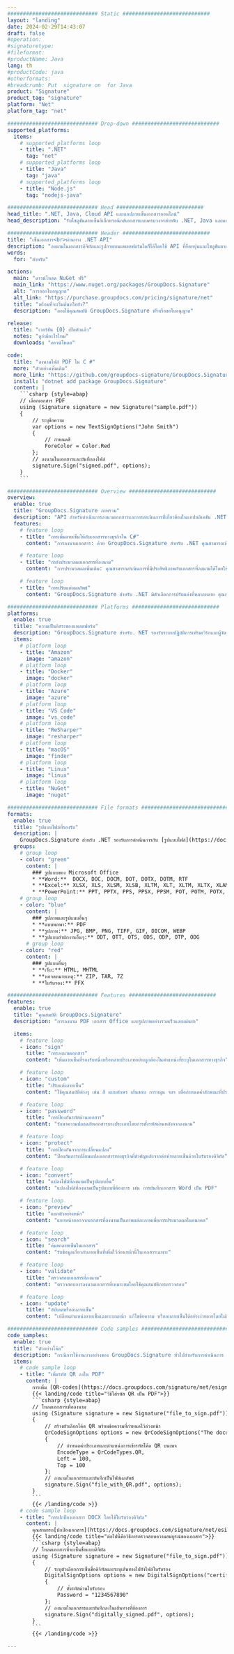 ```yaml
---
############################# Static ############################
layout: "landing"
date: 2024-02-29T14:43:07
draft: false
#operation: 
#signaturetype: 
#fileformat: 
#productName: Java
lang: th
#productCode: java
#otherformats: 
#breadcrumb: Put  signature on  for Java
product: "Signature"
product_tag: "signature"
platform: "Net"
platform_tag: "net"

############################# Drop-down ############################
supported_platforms:
  items:
    # supported_platforms loop
    - title: ".NET"
      tag: "net"
    # supported_platforms loop
    - title: "Java"
      tag: "java"
    # supported_platforms loop
    - title: "Node.js"
      tag: "nodejs-java"

############################# Head ############################
head_title: ".NET, Java, Cloud API และแอปลายเซ็นเอกสารออนไลน์"
head_description: "รับโซลูชันลายเซ็นอิเล็กทรอนิกส์เอกสารแบบครบวงจรสำหรับ .NET, Java และแอปพลิเคชันบนคลาวด์ เซ็นชื่อในรูปแบบเอกสารทั่วไปทางออนไลน์โดยใช้คุณสมบัติการลากและวางที่เรียบง่าย"

############################# Header ############################
title: "เซ็นเอกสาร<br>ผ่านทาง .NET API"
description: "ลงนามในเอกสารดิจิทัลและรูปภาพบนแพลตฟอร์มใดก็ได้โดยใช้ API ที่ยืดหยุ่นและโซลูชันตามแอปสำหรับโปรแกรมเมอร์และผู้ใช้ปลายทาง"
words:
  for: "สำหรับ"

actions:
  main: "ดาวน์โหลด NuGet ฟรี"
  main_link: "https://www.nuget.org/packages/GroupDocs.Signature"
  alt: "การออกใบอนุญาต"
  alt_link: "https://purchase.groupdocs.com/pricing/signature/net"
  title: "พร้อมที่จะเริ่มต้นหรือยัง?"
  description: "ลองใช้คุณสมบัติ GroupDocs.Signature ฟรีหรือขอใบอนุญาต"

release:
  title: "เวอร์ชัน {0} เปิดตัวแล้ว"
  notes: "ดูว่ามีอะไรใหม่"
  downloads: "ดาวน์โหลด"

code:
  title: "ลงนามไฟล์ PDF ใน C #"
  more: "ตัวอย่างเพิ่มเติม"
  more_link: "https://github.com/groupdocs-signature/GroupDocs.Signature-for-.NET"
  install: "dotnet add package GroupDocs.Signature"
  content: |
    ```csharp {style=abap}   
    // เลือกเอกสาร PDF
    using (Signature signature = new Signature("sample.pdf"))
    {
        // ระบุข้อความ
        var options = new TextSignOptions("John Smith")
        {
            // กำหนดสี
            ForeColor = Color.Red
        };
        // ลงนามในเอกสารและบันทึกลงไฟล์
        signature.Sign("signed.pdf", options);
    }
    ```

############################# Overview ############################
overview:
  enable: true
  title: "GroupDocs.Signature ภาพรวม"
  description: "API สำหรับดำเนินการลงนามเอกสารและการดำเนินการที่เกี่ยวข้องในแอปพลิเคชัน .NET"
  features:
    # feature loop
    - title: "การเพิ่มลายเซ็นให้กับเอกสารทางธุรกิจใน C#"
      content: "การลงนามเอกสาร: ด้วย GroupDocs.Signature สำหรับ .NET คุณสามารถเพิ่มลายเซ็นหลายประเภท เช่น ข้อความ รูปภาพ บาร์โค้ด และใบรับรองดิจิทัล ลงในเอกสาร PDF และ Office API นี้ช่วยให้คุณสามารถลงนามในเอกสารของคุณด้วยข้อมูลได้เกือบทุกประเภท รวมถึงข้อมูลเมตาที่ซ่อนอยู่"

    # feature loop
    - title: "กำลังประมวลผลเอกสารที่ลงนาม"
      content: "การประมวลผลเพิ่มเติม: คุณสามารถดำเนินการที่มีประสิทธิภาพกับเอกสารที่ลงนามได้โดยใช้ GroupDocs.Signature ซึ่งรวมถึงการค้นหาลายเซ็นที่มีอยู่ในเอกสารทางธุรกิจและการตรวจสอบโดยใช้เกณฑ์เฉพาะ นอกจากนี้ คุณยังสามารถดึงข้อมูลเอกสารและดูตัวอย่างหน้าผ่าน .NET API นี้"

    # feature loop
    - title: "การปรับแต่งผลลัพธ์"
      content: "GroupDocs.Signature สำหรับ .NET มีตัวเลือกการปรับแต่งที่หลากหลาย คุณสามารถวางตำแหน่งลายเซ็นได้อย่างแม่นยำทุกที่บนหน้าเอกสาร และปรับลักษณะที่ปรากฏโดยใช้การตั้งค่าที่หลากหลาย นอกจากนี้ API นี้ยังรองรับการบันทึกเอกสารที่ประมวลผลแล้วในรูปแบบที่รองรับที่หลากหลาย"

############################# Platforms ############################
platforms:
  enable: true
  title: "ความเป็นอิสระของแพลตฟอร์ม"
  description: "GroupDocs.Signature สำหรับ. NET รองรับระบบปฏิบัติการเฟรมเวิร์กและผู้จัดการแพ็คเกจต่อไปนี้"
  items:
    # platform loop
    - title: "Amazon"
      image: "amazon"
    # platform loop
    - title: "Docker"
      image: "docker"
    # platform loop
    - title: "Azure"
      image: "azure"
    # platform loop
    - title: "VS Code"
      image: "vs_code"
    # platform loop
    - title: "ReSharper"
      image: "resharper"
    # platform loop
    - title: "macOS"
      image: "finder"
    # platform loop
    - title: "Linux"
      image: "linux"
    # platform loop
    - title: "NuGet"
      image: "nuget"

############################# File formats ############################
formats:
  enable: true
  title: "รูปแบบไฟล์ที่รองรับ"
  description: |
    GroupDocs.Signature สำหรับ .NET รองรับการดำเนินการกับ [รูปแบบไฟล์](https://docs.groupdocs.com/signature/net/supported-document-formats/) ต่อไปนี้
  groups:
    # group loop
    - color: "green"
      content: |
        ### รูปแบบของ Microsoft Office
        * **Word:**  DOCX, DOC, DOCM, DOT, DOTX, DOTM, RTF
        * **Excel:** XLSX, XLS, XLSM, XLSB, XLTM, XLT, XLTM, XLTX, XLAM, SXC, SpreadsheetML
        * **PowerPoint:** PPT, PPTX, PPS, PPSX, PPSM, POT, POTM, POTX, PPTM
    # group loop
    - color: "blue"
      content: |
        ### รูปภาพและรูปแบบอื่นๆ
        * **แบบพกพา:** PDF
        * **รูปภาพ:** JPG, BMP, PNG, TIFF, GIF, DICOM, WEBP
        * **รูปแบบสำนักงานอื่นๆ:** ODT, OTT, OTS, ODS, ODP, OTP, ODG
      # group loop
    - color: "red"
      content: |
        ### รูปแบบอื่นๆ
        * **เว็บ:** HTML, MHTML
        * **หอจดหมายเหตุ:** ZIP, TAR, 7Z
        * **ใบรับรอง:** PFX

############################# Features ############################
features:
  enable: true
  title: "คุณสมบัติ GroupDocs.Signature"
  description: "การลงนาม PDF เอกสาร Office และรูปภาพอย่างรวดเร็วและแม่นยำ"

  items:
    # feature loop
    - icon: "sign"
      title: "การลงนามเอกสาร"
      content: "เพิ่มลายเซ็นที่รองรับหนึ่งหรือหลายประเภทอย่างถูกต้องในตำแหน่งที่ระบุในเอกสารทางธุรกิจ"

    # feature loop
    - icon: "custom"
      title: "ปรับแต่งลายเซ็น"
      content: "ใช้คุณสมบัติต่างๆ เช่น สี แบบอักษร เส้นขอบ การหมุน ฯลฯ เพื่อกำหนดค่าลักษณะที่ปรากฏของลายเซ็น"

    # feature loop
    - icon: "password"
      title: "การป้องกันรหัสผ่านเอกสาร"
      content: "รักษาความปลอดภัยเอกสารบางประเภทโดยการตั้งรหัสผ่านหลังจากลงนาม"

    # feature loop
    - icon: "protect"
      title: "การป้องกันจากการเปลี่ยนแปลง"
      content: "ป้องกันการเปลี่ยนแปลงเอกสารทางธุรกิจที่สำคัญหลังจากต่อท้ายลายเซ็นด้วยใบรับรองดิจิทัล"

    # feature loop
    - icon: "convert"
      title: "แปลงไฟล์ที่ลงนามเป็นรูปแบบอื่น"
      content: "แปลงไฟล์ที่ลงนามเป็นรูปแบบที่ต้องการ เช่น การบันทึกเอกสาร Word เป็น PDF"

    # feature loop
    - icon: "preview"
      title: "แยกตัวอย่างหน้า"
      content: "แยกหน้าออกจากเอกสารที่ลงนามเป็นภาพแต่ละภาพเพื่อการประมวลผลในอนาคต"

    # feature loop
    - icon: "search"
      title: "ค้นหาลายเซ็นในเอกสาร"
      content: "รับข้อมูลเกี่ยวกับลายเซ็นที่เพิ่มไว้ก่อนหน้านี้ในเอกสารเฉพาะ"

    # feature loop
    - icon: "validate"
      title: "ตรวจสอบเอกสารที่ลงนาม"
      content: "ตรวจสอบการลงนามเอกสารที่เหมาะสมโดยใช้คุณสมบัติการตรวจสอบ"

    # feature loop
    - icon: "update"
      title: "อัปเดตหรือลบลายเซ็น"
      content: "เปลี่ยนตำแหน่งลายเซ็นเฉพาะบนหน้า แก้ไขข้อความ หรือลบลายเซ็นได้อย่างง่ายดายโดยไม่มีปัญหาใดๆ"

############################# Code samples ############################
code_samples:
  enable: true
  title: "ตัวอย่างโค้ด"
  description: "กรณีการใช้งานบางอย่างของ GroupDocs.Signature ทั่วไปสำหรับการดำเนินการ .NET"
  items:
    # code sample loop
    - title: "เพิ่มรหัส QR ลงใน PDF"
      content: |
        การเพิ่ม [QR-codes](https://docs.groupdocs.com/signature/net/esign-document-with-qr-code-signature/) ลงในหน้าเฉพาะของเอกสาร PDF สามารถปรับปรุงกระบวนการทางธุรกิจได้ ด้านล่างนี้คือตัวอย่างวิธีเพิ่มโค้ด QR โดยใช้ GroupDocs.Signature
        {{< landing/code title="วิธีใส่รหัส QR เป็น PDF">}}
        ```csharp {style=abap}
        // โหลดเอกสารเพื่อลงนาม
        using (Signature signature = new Signature("file_to_sign.pdf"))
        {
            // สร้างตัวเลือกโค้ด QR พร้อมข้อความที่กำหนดไว้ล่วงหน้า
            QrCodeSignOptions options = new QrCodeSignOptions("The document is approved by John Smith")
            {
                // กำหนดค่าประเภทและตำแหน่งการเข้ารหัสโค้ด QR บนเพจ
                EncodeType = QrCodeTypes.QR,
                Left = 100,
                Top = 100
            };
            // ลงนามในเอกสารและบันทึกเป็นไฟล์ผลลัพธ์
            signature.Sign("file_with_QR.pdf", options);
        }
        ```
        {{< /landing/code >}}
    # code sample loop
    - title: "การปกป้องเอกสาร DOCX โดยใช้ใบรับรองดิจิทัล"
      content: |
        คุณสามารถ[ปกป้องเอกสาร](https://docs.groupdocs.com/signature/net/esign-document-with-digital-signature/) ได้โดยใช้ลายเซ็นส่วนตัวหรือลายเซ็นขององค์กรที่จัดเก็บเป็นใบรับรองดิจิทัล เอกสารที่ได้รับการคุ้มครองดังกล่าวไม่สามารถแก้ไขได้โดยไม่ทำให้ลายเซ็นเป็นโมฆะ
        {{< landing/code title="ต่อไปนี้คือวิธีการตรวจสอบความสมบูรณ์ของเอกสาร">}}
        ```csharp {style=abap}   
        // โหลดเอกสารที่จะเซ็นชื่อแบบดิจิทัล
        using (Signature signature = new Signature("file_to_sign.pdf"))
        {
            // ระบุตัวเลือกการเซ็นชื่อดิจิทัลและระบุเส้นทางไปยังไฟล์ใบรับรอง
            DigitalSignOptions options = new DigitalSignOptions("certificate.pfx")
            {
                // ตั้งรหัสผ่านใบรับรอง
                Password = "1234567890"
            };
            // ลงนามในเอกสารและบันทึกลงในเส้นทางที่ต้องการ
            signature.Sign("digitally_signed.pdf", options);
        }
        ```
        {{< /landing/code >}}

---
```


